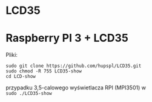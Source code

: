 # LCD35
# Raspberry PI 3 + LCD35
 
 
Pliki:

``sudo git clone https://github.com/hupspl/LCD35.git`` <br>
``sudo chmod -R 755 LCD35-show`` <br>
`` cd LCD-show `` <br>

przypadku 3,5-calowego wyświetlacza RPI (MPI3501) w <br>
``sudo ./LCD35-show``

 

